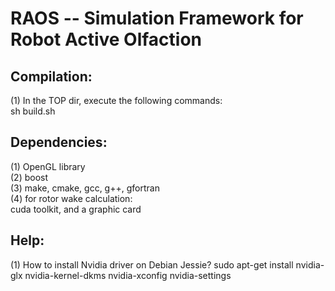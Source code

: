 RAOS -- Simulation Framework for Robot Active Olfaction
=======

Compilation:
----
(1) In the TOP dir, execute the following commands:<br>
    sh build.sh

Dependencies:
----
(1) OpenGL library<br>
(2) boost<br>
(3) make, cmake, gcc, g++, gfortran<br>
(4) for rotor wake calculation:<br>
    cuda toolkit, and a graphic card<br>

Help:
----
(1) How to install Nvidia driver on Debian Jessie?
    sudo apt-get install nvidia-glx nvidia-kernel-dkms nvidia-xconfig nvidia-settings
